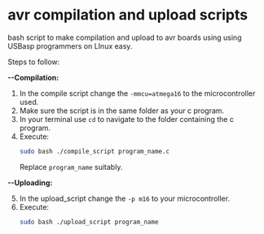 # avr compilation and upload scripts
bash script to make compilation and upload to avr boards using using USBasp programmers on LInux easy.

Steps to follow:
 
 **--Compilation:**
1. In the compile script change the ```-mmcu=atmega16``` to the microcontroller used.
2. Make sure the script is in the same folder as your c program.
3. In your terminal use ```cd``` to navigate to the folder containing the c program.
4. Execute:
    ``` bash 
    sudo bash ./compile_script program_name.c
     ``` 
    Replace ```program_name``` suitably.
    
    
 
 
 
 **--Uploading:** 
 
5. In the upload_script change the ```-p m16``` to your microcontroller.
6. Execute:
    ```bash
    sudo bash ./upload_script program_name
    ```
